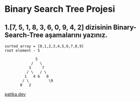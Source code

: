 # Binary Search Tree Projesi

## 1.[7, 5, 1, 8, 3, 6, 0, 9, 4, 2] dizisinin Binary-Search-Tree aşamalarını yazınız.

```
sorted array = [0,1,2,3,4,5,6,7,8,9]
root element - 5

              5
            /   \
           3     7
          / \   / \
         1   4 6   8
        / \         \9
       0   2

```

[patika.dev](https://app.patika.dev/)